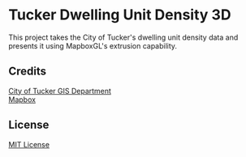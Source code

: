 # Tucker Dwelling Unit Density 3D

This project takes the City of Tucker's dwelling unit density data and presents it using MapboxGL's extrusion capability.

## Credits

<a href="http://tuckerga.gov/" target="_blank">City of Tucker GIS Department</a>  
<a href="https://www.mapbox.com/" target="_blank">Mapbox</a>

## License

<a href="http://gis.interdev.com/tucker/3dTucker/license.html" target="_blank">MIT License</a>
